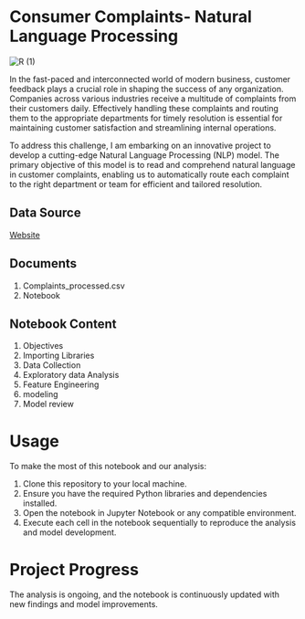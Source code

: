 # Consumer Complaints- Natural Language Processing
![R (1)](https://github.com/Tshifhumulo10/Consumer_Complaints_NLP/assets/115041717/0b44480f-ee3e-4844-a4fe-34cfa4891423)


In the fast-paced and interconnected world of modern business, customer feedback plays a crucial role in shaping the success of any organization. Companies across various industries receive a multitude of complaints from their customers daily. Effectively handling these complaints and routing them to the appropriate departments for timely resolution is essential for maintaining customer satisfaction and streamlining internal operations.

To address this challenge, I am embarking on an innovative project to develop a cutting-edge Natural Language Processing (NLP) model. The primary objective of this model is to read and comprehend natural language in customer complaints, enabling us to automatically route each complaint to the right department or team for efficient and tailored resolution. 

## Data Source

[Website](https://www.kaggle.com/datasets/shashwatwork/consume-complaints-dataset-fo-nlp)

## Documents

1. Complaints_processed.csv
2. Notebook

## Notebook Content

1. Objectives
2. Importing Libraries
3. Data Collection
4. Exploratory data Analysis
5. Feature Engineering
6. modeling
7. Model review

# Usage
To make the most of this notebook and our analysis:

1. Clone this repository to your local machine.
2. Ensure you have the required Python libraries and dependencies installed.
3. Open the notebook in Jupyter Notebook or any compatible environment.
4. Execute each cell in the notebook sequentially to reproduce the analysis and model development.
   
# Project Progress
The analysis is ongoing, and the notebook is continuously updated with new findings and model improvements.
